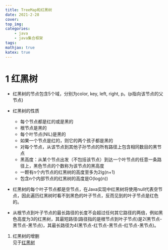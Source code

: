 ```yaml
---
title: TreeMap和红黑树
date: 2021-2-28
cover:
top_img:
categories: 
    - java
    - java集合框架
tags: 
mathjax: true
katex: true
---
```


# 1 红黑树
- 红黑树的节点包含5个域，分别为color, key, left, right, p。(p指向该节点的父节点)
- 红黑树的性质
    + 每个节点都是红的或是黑的
    + 根节点是黑的
    + 每个叶节点(NIL)是黑的
    + 如果一个节点是红的，则它的两个孩子都是黑的
    + 对每个节点，从该节点到其他子孙节点的所有路径上包含相同数目的黑节点
    + 黑高度：从某个节点出发（不包括该节点）到达一个叶节点的任意一条路径上，黑色节点的个数称为该节点的黑高度
    + 一颗有n个内节点的红黑树的高度至多为2lg(n+1)
    + 包含n个内部节点的红黑树的高度是O(log(n))

- 红黑树的每个叶子节点都是空节点，在Java实现中红黑树将使用null代表空节点，因此遍历红黑树时看不到黑色的叶子节点，反而见到的叶子节点是红色的。
- 从根节点到叶子节点的最长路径的长度不会超过任何其它路径的两倍，例如黑色高度为3的红黑树，其最短路径(路径指的是根节点到叶子节点)是2(黑节点-黑节点-黑节点)，其最长路径为4(黑节点-红节点-黑节点-红节点-黑节点)。

1. 红黑树的增删
<br>见于[红黑树](https://github.com/h2pl/Java-Tutorial/blob/master/docs/java/collection/Java%E9%9B%86%E5%90%88%E8%AF%A6%E8%A7%A36%EF%BC%9ATreeMap%E5%92%8C%E7%BA%A2%E9%BB%91%E6%A0%91.md)